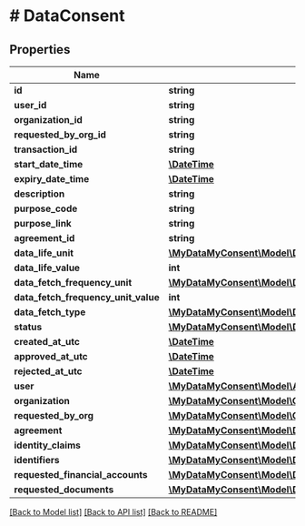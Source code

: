 # # DataConsent

## Properties

Name | Type | Description | Notes
------------ | ------------- | ------------- | -------------
**id** | **string** |  | [optional]
**user_id** | **string** |  | [optional]
**organization_id** | **string** |  | [optional]
**requested_by_org_id** | **string** |  | [optional]
**transaction_id** | **string** |  | [optional]
**start_date_time** | [**\DateTime**](\DateTime.md) |  | [optional]
**expiry_date_time** | [**\DateTime**](\DateTime.md) |  | [optional]
**description** | **string** |  | [optional]
**purpose_code** | **string** |  | [optional]
**purpose_link** | **string** |  | [optional]
**agreement_id** | **string** |  | [optional]
**data_life_unit** | [**\MyDataMyConsent\Model\DataLifeUnit**](DataLifeUnit.md) |  | [optional]
**data_life_value** | **int** |  | [optional]
**data_fetch_frequency_unit** | [**\MyDataMyConsent\Model\DataFetchFrequencyUnit**](DataFetchFrequencyUnit.md) |  | [optional]
**data_fetch_frequency_unit_value** | **int** |  | [optional]
**data_fetch_type** | [**\MyDataMyConsent\Model\DataFetchType**](DataFetchType.md) |  | [optional]
**status** | [**\MyDataMyConsent\Model\DataConsentStatus**](DataConsentStatus.md) |  | [optional]
**created_at_utc** | [**\DateTime**](\DateTime.md) |  | [optional]
**approved_at_utc** | [**\DateTime**](\DateTime.md) |  | [optional]
**rejected_at_utc** | [**\DateTime**](\DateTime.md) |  | [optional]
**user** | [**\MyDataMyConsent\Model\ApplicationUser**](ApplicationUser.md) |  | [optional]
**organization** | [**\MyDataMyConsent\Model\Organization**](Organization.md) |  | [optional]
**requested_by_org** | [**\MyDataMyConsent\Model\Organization**](Organization.md) |  | [optional]
**agreement** | [**\MyDataMyConsent\Model\DataProcessingAgreement**](DataProcessingAgreement.md) |  | [optional]
**identity_claims** | [**\MyDataMyConsent\Model\DataConsentIdentityClaim[]**](DataConsentIdentityClaim.md) |  | [optional]
**identifiers** | [**\MyDataMyConsent\Model\DataConsentIdentifier[]**](DataConsentIdentifier.md) |  | [optional]
**requested_financial_accounts** | [**\MyDataMyConsent\Model\DataConsentRequestedFa[]**](DataConsentRequestedFa.md) |  | [optional]
**requested_documents** | [**\MyDataMyConsent\Model\DataConsentRequestedDocument[]**](DataConsentRequestedDocument.md) |  | [optional]

[[Back to Model list]](../../README.md#models) [[Back to API list]](../../README.md#endpoints) [[Back to README]](../../README.md)
